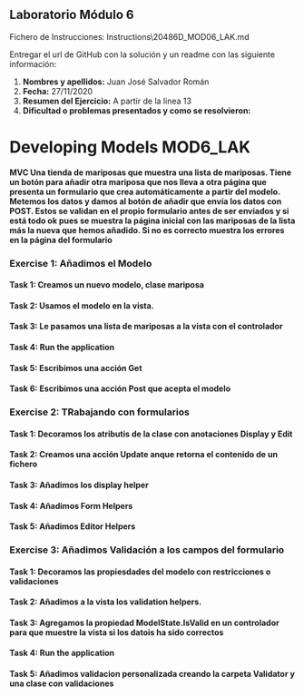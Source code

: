 ## Laboratorio Módulo 6

Fichero de Instrucciones: Instructions\20486D_MOD06_LAK.md

Entregar el url de GitHub con la solución y un readme con las siguiente información:

1. **Nombres y apellidos:** Juan José Salvador Román
2. **Fecha:** 27/11/2020
3. **Resumen del Ejercicio:** A partir de la linea 13
4. **Dificultad o problemas presentados y como se resolvieron:**


# Developing Models     MOD6_LAK

**MVC
Una tienda de mariposas que muestra una lista de mariposas.  Tiene un botón para añadir otra mariposa que nos lleva a otra página
que presenta un formulario que crea automáticamente a  partir del modelo. Metemos los datos y damos al botón de añadir que envía 
los datos con POST. Estos se validan en el propio formulario antes de ser enviados y si está todo ok pues se muestra la página inicial
con las mariposas de la lista más la nueva que hemos añadido. Si no es correcto muestra los errores en la página del formulario**


### Exercise 1: Añadimos el Modelo
#### Task 1: Creamos un nuevo modelo, clase mariposa
#### Task 2: Usamos el modelo en la vista.  
#### Task 3: Le pasamos una lista de mariposas a la vista con el controlador
#### Task 4: Run the application
#### Task 5: Escribimos una acción Get 
#### Task 6: Escribimos una acción Post que acepta el modelo

### Exercise 2: TRabajando con formularios
#### Task 1: Decoramos los atributis de la clase con anotaciones Display y Edit  
#### Task 2: Creamos una acción Update anque retorna el contenido de un fichero
#### Task 3: Añadimos los display helper
#### Task 4: Añadimos Form Helpers
#### Task 5: Añadimos Editor Helpers

### Exercise 3: Añadimos Validación a los campos del formulario

#### Task 1: Decoramos las propiesdades del modelo con restricciones o validaciones
#### Task 2: Añadimos a la vista los validation helpers.
#### Task 3: Agregamos la propiedad ModelState.IsValid en un controlador para que muestre la vista si los datois ha sido correctos
#### Task 4: Run the application
#### Task 5: Añadimos validacion personalizada creando la carpeta Validator y una clase con validaciones

